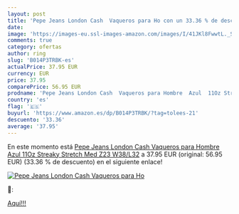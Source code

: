 ```yaml
---
layout: post
title: 'Pepe Jeans London Cash  Vaqueros para Ho con un 33.36 % de descuento'
date: 
image: 'https://images-eu.ssl-images-amazon.com/images/I/41JKl8FwwtL._SL200_.jpg'
comments: true
category: ofertas
author: ring
slug: 'B014P3TRBK-es'
actualPrice: 37.95 EUR
currency: EUR
price: 37.95
comparePrice: 56.95 EUR
prodname: 'Pepe Jeans London Cash  Vaqueros para Hombre  Azul  11Oz Streaky Stretch Med Z23   W38/L32'
country: 'es'
flag: '🇪🇸'
buyurl: 'https://www.amazon.es/dp/B014P3TRBK/?tag=tolees-21'
descuento: '33.36'
average: '37.95'
---
```


En este momento está [Pepe Jeans London Cash  Vaqueros para Hombre  Azul  11Oz Streaky Stretch Med Z23   W38/L32](https://www.amazon.es/dp/B014P3TRBK/?tag=tolees-21) a 37.95 EUR (original: 56.95 EUR) (33.36 %  de descuento) en el siguiente enlace!

[![Pepe Jeans London Cash  Vaqueros para Ho](https://images-eu.ssl-images-amazon.com/images/I/41JKl8FwwtL._SL200_.jpg)](https://www.amazon.es/dp/B014P3TRBK/?tag=tolees-21)

🔎:


[Aquí!!!](https://www.amazon.es/dp/B014P3TRBK/?tag=tolees-21)

